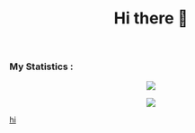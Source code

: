 <h1 align="center">Hi there 👋</h1>
<br>

### My Statistics :
<div align ="center">
  <!-- Github Statistics -->
  <a href="https://git.io/streak-stats"><img src="https://streak-stats.demolab.com?user=msagastya&theme=gruvbox"/></a>
  
  <!-- Top Lanaguage -->
  <a href="https://github.com/anuraghazra/github-readme-stats"><img src="https://github-readme-stats.vercel.app/api/top-langs/?username=msagastya&layout=compact&theme=dark"/></a>
</div>


<!--
**msagastya/msagastya** is a ✨ _special_ ✨ repository because its `README.md` (this file) appears on your GitHub profile.

Here are some ideas to get you started:

- 🔭 I’m currently working on ...
- 🌱 I’m currently learning ...
- 👯 I’m looking to collaborate on ...
- 🤔 I’m looking for help with ...
- 💬 Ask me about ...
- 📫 How to reach me: ...
- 😄 Pronouns: ...
- ⚡ Fun fact: ...
-->
[hi](a.com)
